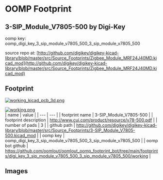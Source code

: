 # OOMP Footprint  
## 3-SIP_Module_V7805-500  by Digi-Key  
  
oomp key: oomp_digi_key_3_sip_module_v7805_500_3_sip_module_v7805_500  
  
source repo at: [http://github.com/digikey/digikey-kicad-library/blob/master/src/Source_Footprints/Zigbee_Module_MRF24J40MD.kicad_mod](http://github.com/digikey/digikey-kicad-library/blob/master/src/Source_Footprints/Zigbee_Module_MRF24J40MD.kicad_mod)  
## Footprint  
  
[![working_kicad_pcb_3d.png](working_kicad_pcb_3d_600.png)](working_kicad_pcb_3d.png)  
  
[![working.png](working_600.png)](working.png)  
| name | value | 
| --- | --- | 
| footprint name | 3-SIP_Module_V7805-500 | 
| footprint description | http://www.cui.com/product/resource/v78-500.pdf | 
| number of pads | 3 | 
| github path | http://github.com/digikey/digikey-kicad-library/blob/master/src/Source_Footprints/3-SIP_Module_V7805-500.kicad_mod | 
| oomp key | oomp_digi_key_3_sip_module_v7805_500_3_sip_module_v7805_500 | 
| oomp bot github | https://github.com/oomlout/oomlout_oomp_footprint_bot/tree/main/footprints/digi_key_3_sip_module_v7805_500_3_sip_module_v7805_500/working | 
## Images  
